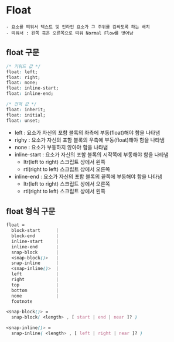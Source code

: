 # Float
    - 요소를 띄워서 텍스트 및 인라인 요소가 그 주위를 감싸도록 하는 배치
    - 띄워서 : 왼쪽 혹은 오른쪽으로 띄워 Normal Flow를 벗어남

## float 구문
```css
/* 키워드 값 */
float: left;
float: right;
float: none;
float: inline-start;
float: inline-end;

/* 전역 값 */
float: inherit;
float: initial;
float: unset;
```
- left : 요소가 자신의 포함 블록의 좌측에 부동(float)해야 함을 나타냄
- righy : 요소가 자신의 포함 블록의 우측에 부동(float)해야 함을 나타냄
- none : 요소가 부동하지 않아야 함을 나타냄
- inline-start : 요소가 자신의 포함 블록의 시작쪽에 부동해야 함을 나타냄
    - ltr(left to right) 스크립트 상에서 왼쪽
    - rtl(right to left) 스크립트 상에서 오른쪽
- inline-end : 요소가 자신의 포함 블록의 끝쪽에 부동해야 함을 나타냄
    - ltr(left to right) 스크립트 상에서 오른쪽
    - rtl(right to left) 스크립트 상에서 왼쪽

## float 형식 구문
```css
float = 
  block-start      |
  block-end        |
  inline-start     |
  inline-end       |
  snap-block       |
  <snap-block()>   |
  snap-inline      |
  <snap-inline()>  |
  left             |
  right            |
  top              |
  bottom           |
  none             |
  footnote         

<snap-block()> = 
  snap-block( <length> , [ start | end | near ]? )  

<snap-inline()> = 
  snap-inline( <length> , [ left | right | near ]? )
```